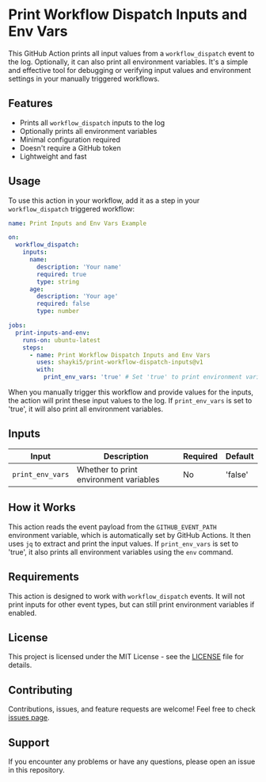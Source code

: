 # Print Workflow Dispatch Inputs and Env Vars

This GitHub Action prints all input values from a `workflow_dispatch` event to the log. Optionally, it can also print all environment variables. It's a simple and effective tool for debugging or verifying input values and environment settings in your manually triggered workflows.

## Features

- Prints all `workflow_dispatch` inputs to the log
- Optionally prints all environment variables
- Minimal configuration required
- Doesn't require a GitHub token
- Lightweight and fast

## Usage

To use this action in your workflow, add it as a step in your `workflow_dispatch` triggered workflow:

```yaml
name: Print Inputs and Env Vars Example

on:
  workflow_dispatch:
    inputs:
      name:
        description: 'Your name'
        required: true
        type: string
      age:
        description: 'Your age'
        required: false
        type: number

jobs:
  print-inputs-and-env:
    runs-on: ubuntu-latest
    steps:
      - name: Print Workflow Dispatch Inputs and Env Vars
        uses: shayki5/print-workflow-dispatch-inputs@v1
        with:
          print_env_vars: 'true' # Set 'true' to print environment variables as well (default: false)
```

When you manually trigger this workflow and provide values for the inputs, the action will print these input values to the log. If `print_env_vars` is set to 'true', it will also print all environment variables.

## Inputs

| Input | Description | Required | Default |
|-------|-------------|----------|---------|
| `print_env_vars` | Whether to print environment variables | No | 'false' |

## How it Works

This action reads the event payload from the `GITHUB_EVENT_PATH` environment variable, which is automatically set by GitHub Actions. It then uses `jq` to extract and print the input values. If `print_env_vars` is set to 'true', it also prints all environment variables using the `env` command.

## Requirements

This action is designed to work with `workflow_dispatch` events. It will not print inputs for other event types, but can still print environment variables if enabled.

## License

This project is licensed under the MIT License - see the [LICENSE](LICENSE) file for details.

## Contributing

Contributions, issues, and feature requests are welcome! Feel free to check [issues page](https://github.com/shayki5/print-workflow-dispatch-inputs/issues).

## Support

If you encounter any problems or have any questions, please open an issue in this repository.
